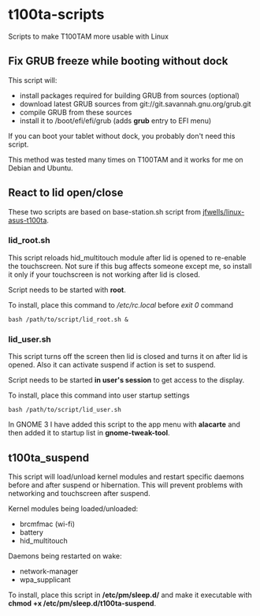 # t100ta-scripts
Scripts to make T100TAM more usable with Linux

## Fix GRUB freeze while booting without dock

This script will:
* install packages required for building GRUB from sources (optional)
* download latest GRUB sources from git://git.savannah.gnu.org/grub.git
* compile GRUB from these sources
* install it to /boot/efi/efi/grub (adds **grub** entry to EFI menu)

If you can boot your tablet without dock, you probably don't need this script.

This method was tested many times on T100TAM and it works for me on Debian and Ubuntu.

## React to lid open/close

These two scripts are based on base-station.sh script from <a href="https://github.com/jfwells/linux-asus-t100ta">jfwells/linux-asus-t100ta</a>.

### lid_root.sh

This script reloads hid_multitouch module after lid is opened to re-enable the touchscreen. Not sure if this bug affects someone except me, so install it only if your touchscreen is not working after lid is closed.

Script needs to be started with **root**.

To install, place this command to */etc/rc.local* before *exit 0* command
```
bash /path/to/script/lid_root.sh &
```

### lid_user.sh

This script turns off the screen then lid is closed and turns it on after lid is opened. Also it can activate suspend if action is set to suspend.

Script needs to be started **in user's session** to get access to the display.

To install, place this command into user startup settings
```
bash /path/to/script/lid_user.sh
```

In GNOME 3 I have added this script to the app menu with **alacarte** and then added it to startup list in **gnome-tweak-tool**.

## t100ta_suspend

This script will load/unload kernel modules and restart specific daemons before and after suspend or hibernation. This will prevent problems with networking and touchscreen after suspend.

Kernel modules being loaded/unloaded:
* brcmfmac (wi-fi)
* battery
* hid_multitouch

Daemons being restarted on wake:
* network-manager
* wpa_supplicant

To install, place this script in **/etc/pm/sleep.d/** and make it executable with **chmod +x /etc/pm/sleep.d/t100ta-suspend**.
